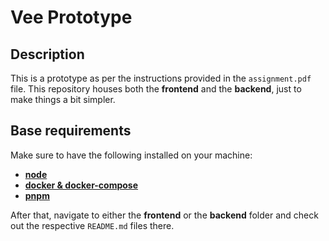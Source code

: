 # Vee Prototype

## Description

This is a prototype as per the instructions provided in the `assignment.pdf` file.
This repository houses both the **frontend** and the **backend**, just to make things a bit simpler.

## Base requirements

Make sure to have the following installed on your machine:

- [**node**](https://github.com/nvm-sh/nvm)
- [**docker & docker-compose**](https://docs.docker.com/engine/install/ubuntu/)
- [**pnpm**](https://pnpm.io/installation)

After that, navigate to either the **frontend** or the **backend** folder and check out the respective `README.md` files there.

